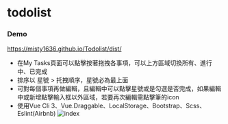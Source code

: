 # todolist
### Demo
https://misty1636.github.io/Todolist/dist/

+ 在My Tasks頁面可以點擊按著拖拽各事項，可以上方區域切換所有、進行中、已完成
+ 排序以 星號 > 托拽順序，星號必為最上面
+ 可對每個事項再做編輯，且編輯中可以點擊星號或是勾選是否完成，如果編輯中或新增點擊輸入框以外區域，若要再次編輯需點擊筆的icon
+ 使用Vue Cli 3、Vue.Draggable、LocalStorage、Bootstrap、Scss、Eslint(Airbnb)
![index](https://user-images.githubusercontent.com/47848363/58195169-f32ca100-7cf9-11e9-861e-1f38e34648ed.png)
